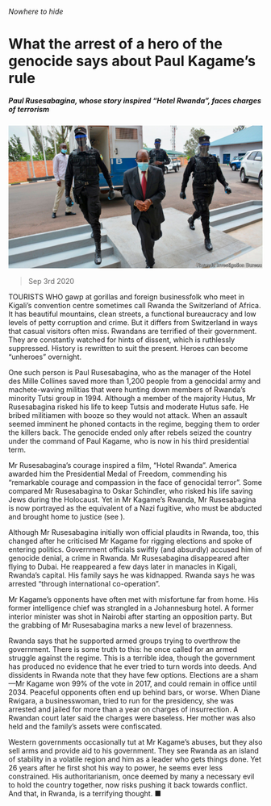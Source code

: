 ###### Nowhere to hide

# What the arrest of a hero of the genocide says about Paul Kagame’s rule 

##### Paul Rusesabagina, whose story inspired “Hotel Rwanda”, faces charges of terrorism 

![image](images/20200905_LDP001_0.jpg) 

> Sep 3rd 2020 

TOURISTS WHO gawp at gorillas and foreign businessfolk who meet in Kigali’s convention centre sometimes call Rwanda the Switzerland of Africa. It has beautiful mountains, clean streets, a functional bureaucracy and low levels of petty corruption and crime. But it differs from Switzerland in ways that casual visitors often miss. Rwandans are terrified of their government. They are constantly watched for hints of dissent, which is ruthlessly suppressed. History is rewritten to suit the present. Heroes can become “unheroes” overnight.

One such person is Paul Rusesabagina, who as the manager of the Hotel des Mille Collines saved more than 1,200 people from a genocidal army and machete-waving militias that were hunting down members of Rwanda’s minority Tutsi group in 1994. Although a member of the majority Hutus, Mr Rusesabagina risked his life to keep Tutsis and moderate Hutus safe. He bribed militiamen with booze so they would not attack. When an assault seemed imminent he phoned contacts in the regime, begging them to order the killers back. The genocide ended only after rebels seized the country under the command of Paul Kagame, who is now in his third presidential term.


Mr Rusesabagina’s courage inspired a film, “Hotel Rwanda”. America awarded him the Presidential Medal of Freedom, commending his “remarkable courage and compassion in the face of genocidal terror”. Some compared Mr Rusesabagina to Oskar Schindler, who risked his life saving Jews during the Holocaust. Yet in Mr Kagame’s Rwanda, Mr Rusesabagina is now portrayed as the equivalent of a Nazi fugitive, who must be abducted and brought home to justice (see ).

Although Mr Rusesabagina initially won official plaudits in Rwanda, too, this changed after he criticised Mr Kagame for rigging elections and spoke of entering politics. Government officials swiftly (and absurdly) accused him of genocide denial, a crime in Rwanda. Mr Rusesabagina disappeared after flying to Dubai. He reappeared a few days later in manacles in Kigali, Rwanda’s capital. His family says he was kidnapped. Rwanda says he was arrested “through international co-operation”.

Mr Kagame’s opponents have often met with misfortune far from home. His former intelligence chief was strangled in a Johannesburg hotel. A former interior minister was shot in Nairobi after starting an opposition party. But the grabbing of Mr Rusesabagina marks a new level of brazenness.

Rwanda says that he supported armed groups trying to overthrow the government. There is some truth to this: he once called for an armed struggle against the regime. This is a terrible idea, though the government has produced no evidence that he ever tried to turn words into deeds. And dissidents in Rwanda note that they have few options. Elections are a sham—Mr Kagame won 99% of the vote in 2017, and could remain in office until 2034. Peaceful opponents often end up behind bars, or worse. When Diane Rwigara, a businesswoman, tried to run for the presidency, she was arrested and jailed for more than a year on charges of insurrection. A Rwandan court later said the charges were baseless. Her mother was also held and the family’s assets were confiscated.

Western governments occasionally tut at Mr Kagame’s abuses, but they also sell arms and provide aid to his government. They see Rwanda as an island of stability in a volatile region and him as a leader who gets things done. Yet 26 years after he first shot his way to power, he seems ever less constrained. His authoritarianism, once deemed by many a necessary evil to hold the country together, now risks pushing it back towards conflict. And that, in Rwanda, is a terrifying thought. ■

